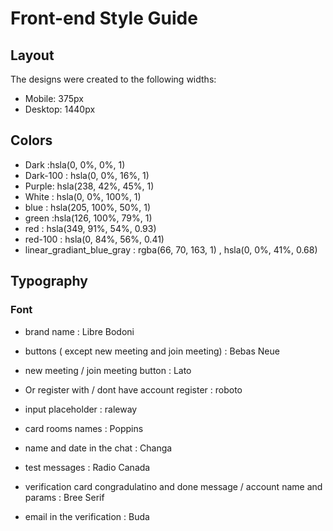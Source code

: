 # Front-end Style Guide

## Layout

The designs were created to the following widths:

- Mobile: 375px
- Desktop: 1440px

## Colors
 
- Dark :hsla(0, 0%, 0%, 1)
- Dark-100 : hsla(0, 0%, 16%, 1)
- Purple: hsla(238, 42%, 45%, 1)
- White : hsla(0, 0%, 100%, 1)
- blue : hsla(205, 100%, 50%, 1)
- green :hsla(126, 100%, 79%, 1)
- red : hsla(349, 91%, 54%, 0.93)
- red-100 : hsla(0, 84%, 56%, 0.41)
- linear_gradiant_blue_gray : rgba(66, 70, 163, 1)  , hsla(0, 0%, 41%, 0.68)

## Typography


### Font

- brand name : Libre Bodoni

- buttons ( except new meeting and join meeting) : Bebas Neue
- new meeting / join meeting button : Lato

- Or register with / dont have account register : roboto 

- input placeholder : raleway


- card rooms names : Poppins

- name and date in the chat : Changa
- test messages : Radio Canada

- verification card congradulatino and done message / account name and params : Bree Serif
- email in the verification : Buda




